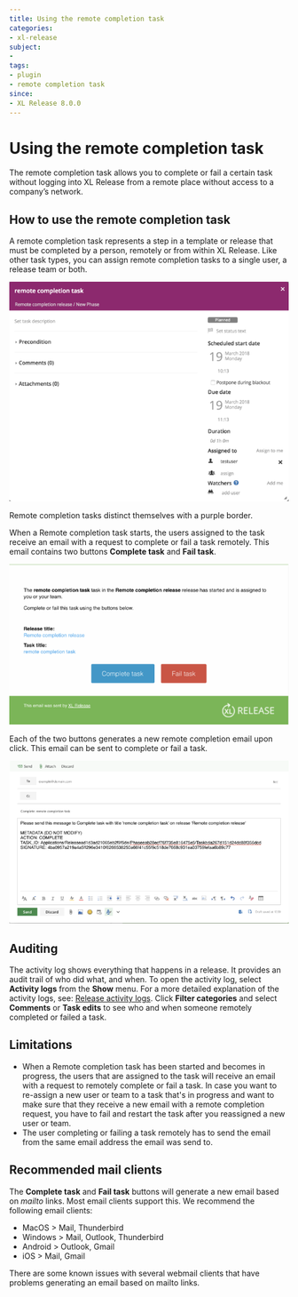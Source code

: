 ```yaml
---
title: Using the remote completion task
categories:
- xl-release
subject:
-
tags:
- plugin
- remote completion task
since:
- XL Release 8.0.0
---
```


# Using the remote completion task
The remote completion task allows you to complete or fail a certain task without logging into XL Release from a remote place without access to a company’s network.

## How to use the remote completion task
A remote completion task represents a step in a template or release that must be completed by a person, remotely or from within XL Release.
Like other task types, you can assign remote completion tasks to a single user, a release team or both.

![Remote Completion Task](../images/remote-completion-plugin/remote-completion-task.png)

Remote completion tasks distinct themselves with a purple border.

When a Remote completion task starts, the users assigned to the task receive an email with a request to complete or fail a task remotely. This email contains two buttons **Complete task** and **Fail task**.

![Remote Completion Task Email](../images/remote-completion-plugin/remote-completion-email.png)

Each of the two buttons generates a new remote completion email upon click. This email can be sent to complete or fail a task.

![Remote Completion Task Email Request](../images/remote-completion-plugin/remote-completion-email-request.png)

## Auditing
The activity log shows everything that happens in a release. It provides an audit trail of who did what, and when. To open the activity log, select **Activity logs** from the **Show** menu. For a more detailed explanation of the activity logs, see: [Release activity logs](https://docs.xebialabs.com/xl-release/concept/release-activity-logs.html).
Click **Filter categories** and select **Comments** or **Task edits** to see who and when someone remotely completed or failed a task.

## Limitations

- When a Remote completion task has been started and becomes in progress, the users that are assigned to the task will receive an email with a request to remotely complete or fail a task. 
In case you want to re-assign a new user or team to a task that's in progress and want to make sure that they receive a new email with a remote completion request, you have to fail and restart the task after you reassigned a new user or team.
- The user completing or failing a task remotely has to send the email from the same email address the email was send to.



## Recommended mail clients
The **Complete task** and **Fail task** buttons will generate a new email based on _mailto_ links. Most email clients support this.
We recommend the following email clients:

- MacOS > Mail, Thunderbird
- Windows > Mail, Outlook, Thunderbird
- Android > Outlook, Gmail
- iOS > Mail, Gmail

There are some known issues with several webmail clients that have problems generating an email based on mailto links.